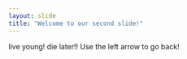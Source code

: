 ```yaml
---
layout: slide
title: "Welcome to our second slide!"
---
```

live young! die later!!
Use the left arrow to go back!
